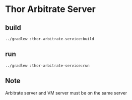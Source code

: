# Thor Arbitrate Server 



## build

```
../gradlew :thor-arbitrate-service:build
```



## run

```
../gradlew :thor-arbitrate-service:run
```



## Note 

Arbitrate server and VM server must be on the same server